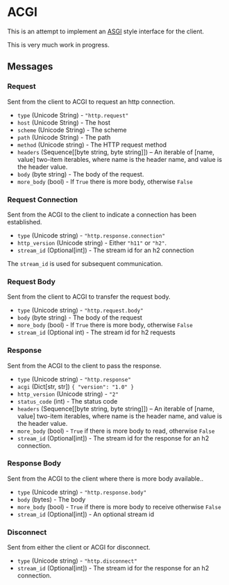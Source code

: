 # ACGI

This is an attempt to implement an [ASGI](https://asgi.readthedocs.io/en/latest/)
style interface for the client.

This is very much work in progress.

## Messages

### Request

Sent from the client to ACGI to request an http connection.

- `type` (Unicode String) - `"http.request"`
- `host` (Unicode String) - The host
- `scheme` (Unicode String) - The scheme
- `path` (Unicode String) - The path
- `method` (Unicode string) - The HTTP request method
- `headers` (Sequence[[byte string, byte string]]) – An iterable of [name, value] two-item iterables, where name is the header name, and value is the header value.
- `body` (byte string) - The body of the request.
- `more_body` (bool) - If `True` there is more body, otherwise `False`

### Request Connection

Sent from the ACGI to the client to indicate a connection has been established.

- `type` (Unicode string) - `"http.response.connection"`
- `http_version` (Unicode string) - Either `"h11"` or `"h2"`.
- `stream_id` (Optional[int]) - The stream id for an h2 connection

The `stream_id` is used for subsequent communication.

### Request Body

Sent from the client to ACGI to transfer the request body.

- `type` (Unicode string) - `"http.request.body"`
- `body` (byte string) - The body of the request
- `more_body` (bool) - If `True` there is more body, otherwise `False`
- `stream_id` (Optional int) - The stream id for h2 requests

### Response

Sent from the ACGI to the client to pass the response.

- `type` (Unicode string) - `"http.response"`
- `acgi` (Dict[str, str]) `{ "version": "1.0" }`
- `http_version` (Unicode string) - `"2"`
- `status_code` (int) - The status code
- `headers` (Sequence[[byte string, byte string]]) – An iterable of [name, value] two-item iterables, where name is the header name, and value is the header value.
- `more_body` (bool) - `True` if there is more body to read, otherwise `False`
- `stream_id` (Optional[int]) - The stream id for the response for an h2 connection.

### Response Body

Sent from the ACGI to the client where there is more body available..

- `type` (Unicode string) - `"http.response.body"`
- `body` (bytes) - The body
- `more_body` (bool) - `True` if there is more body to receive otherwise `False`
- `stream_id` (Optional[int]) - An optional stream id

### Disconnect

Sent from either the client or ACGI for disconnect.

- `type` (Unicode string) - `"http.disconnect"`
- `stream_id` (Optional[int]) - The stream id for the response for an h2 connection.
